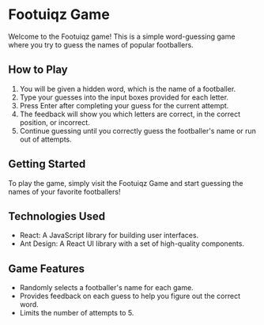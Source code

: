 # Footuiqz Game

Welcome to the Footuiqz game! This is a simple word-guessing game where you try to guess the names of popular footballers.

## How to Play

1. You will be given a hidden word, which is the name of a footballer.
2. Type your guesses into the input boxes provided for each letter.
3. Press Enter after completing your guess for the current attempt.
4. The feedback will show you which letters are correct, in the correct position, or incorrect.
5. Continue guessing until you correctly guess the footballer's name or run out of attempts.

## Getting Started

To play the game, simply visit the Footuiqz Game and start guessing the names of your favorite footballers!

## Technologies Used

- React: A JavaScript library for building user interfaces.
- Ant Design: A React UI library with a set of high-quality components.

## Game Features

- Randomly selects a footballer's name for each game.
- Provides feedback on each guess to help you figure out the correct word.
- Limits the number of attempts to 5.
